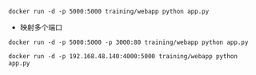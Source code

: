 ```
docker run -d -p 5000:5000 training/webapp python app.py
```

- 映射多个端口
```aidl
docker run -d -p 5000:5000 -p 3000:80 training/webapp python app.py
```

```aidl
docker run -d -p 192.168.48.140:4000:5000 training/webapp python app.py
```